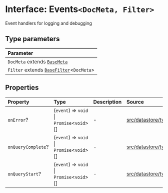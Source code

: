 # Interface: Events`<DocMeta, Filter>`

Event handlers for logging and debugging

## Type parameters

| Parameter |
| :------ |
| `DocMeta` extends [`BaseMeta`](../type-aliases/BaseMeta.md) |
| `Filter` extends [`BaseFilter`](../type-aliases/BaseFilter.md)\<`DocMeta`\> |

## Properties

| Property | Type | Description | Source |
| :------ | :------ | :------ | :------ |
| `onError`? | (`event`) => `void` \| `Promise`\<`void`\>[] | - | [src/datastore/types.ts:51](https://github.com/dexaai/llm-tools/blob/2b78745/src/datastore/types.ts#L51) |
| `onQueryComplete`? | (`event`) => `void` \| `Promise`\<`void`\>[] | - | [src/datastore/types.ts:41](https://github.com/dexaai/llm-tools/blob/2b78745/src/datastore/types.ts#L41) |
| `onQueryStart`? | (`event`) => `void` \| `Promise`\<`void`\>[] | - | [src/datastore/types.ts:34](https://github.com/dexaai/llm-tools/blob/2b78745/src/datastore/types.ts#L34) |
